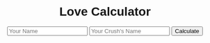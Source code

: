 <!DOCTYPE html>
<html lang="en">
<head>
<meta charset="UTF-8">
<meta name="viewport" content="width=device-width, initial-scale=1.0">
<title>Love Calculator</title>
<style>
  body {
    font-family: Arial, sans-serif;
    display: flex;
    justify-content: center;
    align-items: center;
    height: 100vh;
    flex-direction: column;
  }
  #result {
    margin-top: 20px;
  }
</style>
</head>
<body>
  <h1>Love Calculator</h1>
  <div>
    <input type="text" id="name1" placeholder="Your Name">
    <input type="text" id="name2" placeholder="Your Crush's Name">
    <button onclick="calculateLove()">Calculate</button>
  </div>
  <div id="result"></div>

<script>
function calculateLove() {
  var name1 = document.getElementById('name1').value;
  var name2 = document.getElementById('name2').value;

  if (name1 == '' || name2 == '') {
    alert('Please enter both names.');
    return;
  }

  // A simple algorithm to calculate love percentage (for fun)
  var loveScore = Math.floor(Math.random() * 100) + 1;

  // Displaying the result
  var resultElement = document.getElementById('result');
  resultElement.innerHTML = name1 + ' and ' + name2 + 
                            ' have a ' + loveScore + '% chance of love compatibility!';
}
</script>
</body>
</html>
